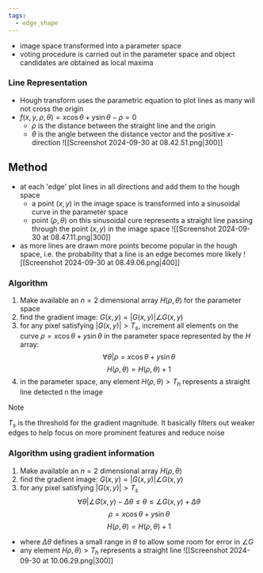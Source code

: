 ```yaml
---
tags:
  - edge_shape
---
```

- image space transformed into a parameter space
- voting procedure is carried out in the parameter space and object candidates are obtained as local maxima
### Line Representation
- Hough transform uses the parametric equation to plot lines as many will not cross the origin
- $f(x,y,\rho,\theta)=x\cos \theta +y\sin\theta-\rho=0$
	- $\rho$ is the distance between the straight line and the origin
	- $\theta$ is the angle between the distance vector and the positive $x$-direction
	![[Screenshot 2024-09-30 at 08.42.51.png|300]]
## Method
- at each 'edge' plot lines in all directions and add them to the hough space
	- a point $(x,y)$ in the image space is transformed into a sinusoidal curve in the parameter space
	- point $(\rho, \theta)$ on this sinusoidal cure represents a straight line passing through the point $(x,y)$ in the image space
![[Screenshot 2024-09-30 at 08.47.11.png|300]]
- as more lines are drawn more points become popular in the hough space, i.e. the probability that a line is an edge becomes more likely
![[Screenshot 2024-09-30 at 08.49.06.png|400]]
### Algorithm
1. Make available an $n=2$ dimensional array $H(\rho,\theta)$ for the parameter space
2. find the gradient image: $G(x,y)=|G(x,y)|\angle G(x,y)$
3. for any pixel satisfying $|G(x,y)|>T_{s}$, increment all elements on the curve $\rho = x\cos \theta + y\sin \theta$ in the parameter space represented by the $H$ array:
$$
\forall \theta |\rho=x\cos \theta+y\sin \theta
$$
$$
H(\rho, \theta)=H(\rho,\theta)+1
$$
4. in the parameter space, any element $H(\rho, \theta) > T_{h}$ represents a straight line detected n the image
>[!note]
$T_{s}$ is the threshold for the gradient magnitude. It basically filters out weaker edges to help focus on more prominent features and reduce noise

### Algorithm using gradient information
1. Make available an $n=2$ dimensional array $H(\rho,\theta)$ 
2. find the gradient image: $G(x,y)=|G(x,y)|\angle G(x,y)$
3. for any pixel satisfying $|G(x,y)|>T_{s}$
$$
\forall\theta|\angle G(x,y)-\Delta\theta\leq\theta\leq\angle G(x,y)+\Delta\theta
$$
$$
\rho=x\cos\theta+y\sin\theta
$$
$$
H(\rho,\theta)=H(\rho, \theta)+1
$$
- where $\Delta\theta$ defines a small range in $\theta$ to allow some room for error in $\angle G$
- any element $H\rho, \theta)>T_{h}$ represents a straight line
![[Screenshot 2024-09-30 at 10.06.29.png|300]]
